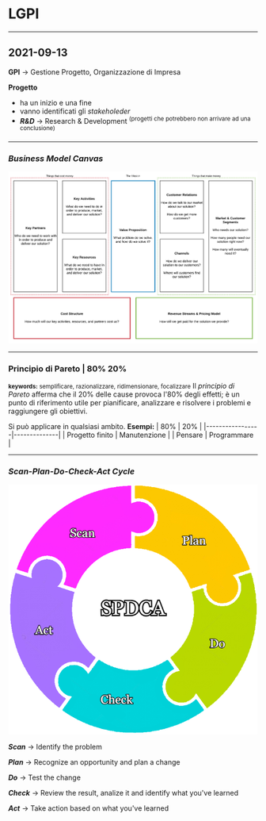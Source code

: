 # LGPI

---

## 2021-09-13

**GPI** -> Gestione Progetto, Organizzazione di Impresa

**Progetto**
- ha un inizio e una fine
- vanno identificati gli *stakeholeder*
- ***R&D*** -> Research & Development <sup>(progetti che potrebbero non arrivare ad una conclusione)</sup>

---

### *Business Model Canvas*
![Business Model Canvas](/res/img/business_model_canvas.png)

---

### Principio di Pareto | 80% 20%
<small>**keywords:** semplificare, razionalizzare, ridimensionare, focalizzare</small>
Il *principio di Pareto* afferma che il 20% delle cause provoca l'80% degli effetti; è un punto di riferimento utile per pianificare, analizzare e risolvere i problemi e raggiungere gli obiettivi.

Si può applicare in qualsiasi ambito.
**Esempi:**
| 80%             | 20%          |
|-----------------|--------------|
| Progetto finito | Manutenzione |
| Pensare         | Programmare  |

---

### *Scan-Plan-Do-Check-Act Cycle*

![Scan-Plan-Do-Check-Act](/res/img/spdca.png)

***Scan*** -> Identify the problem

***Plan*** -> Recognize an opportunity and plan a change

***Do*** -> Test the change

***Check*** -> Review the result, analize it and identify what you've learned

***Act*** -> Take action based on what you've learned